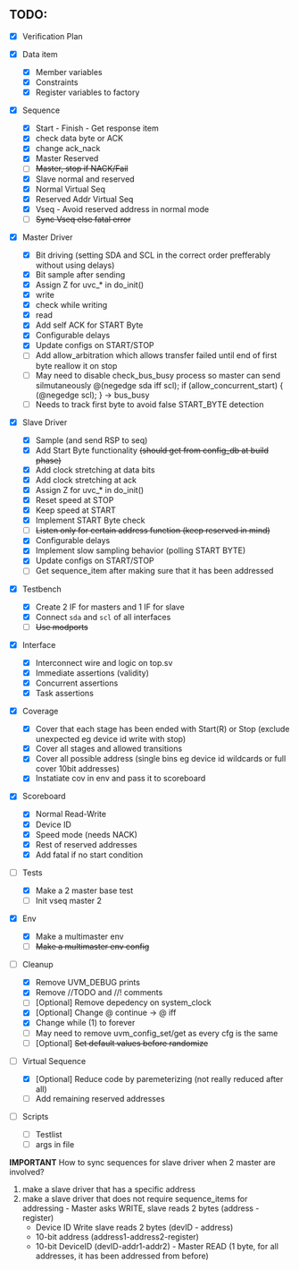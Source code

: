 ## TODO:
- [x] Verification Plan

- [x] Data item
  - [x] Member variables
  - [x] Constraints
  - [x] Register variables to factory

- [x] Sequence
  - [x] Start - Finish - Get response item
  - [x] check data byte or ACK
  - [x] change ack_nack
  - [x] Master Reserved
  - [ ] ~~Master, stop if NACK/Fail~~
  - [x] Slave normal and reserved
  - [x] Normal Virtual Seq
  - [x] Reserved Addr Virtual Seq
  - [x] Vseq - Avoid reserved address in normal mode
  - [ ] ~~Sync Vseq else fatal error~~

- [x] Master Driver
  - [x] Bit driving (setting SDA and SCL in the correct order prefferably without using delays)
  - [x] Bit sample after sending
  - [x] Assign Z for uvc_* in do_init()
  - [x] write
  - [x] check while writing
  - [x] read
  - [x] Add self ACK for START Byte
  - [x] Configurable delays
  - [x] Update configs on START/STOP
  - [ ] Add allow_arbitration which allows transfer failed until end of first byte
  reallow it on stop
  - [ ] May need to disable check_bus_busy process so master can send silmutaneously
  @(negedge sda iff scl); if (allow_concurrent_start) { (@negedge scl); } -> bus_busy
  - [ ] Needs to track first byte to avoid false START_BYTE detection

- [x] Slave Driver
  - [x] Sample (and send RSP to seq)
  - [x] Add Start Byte functionality ~~(should get from config_db at build phase)~~
  - [x] Add clock stretching at data bits
  - [x] Add clock stretching at ack
  - [x] Assign Z for uvc_* in do_init()
  - [x] Reset speed at STOP
  - [x] Keep speed at START
  - [x] Implement START Byte check
  - [ ] ~~Listen only for certain address function (keep reserved in mind)~~
  - [x] Configurable delays
  - [x] Implement slow sampling behavior (polling START BYTE)
  - [x] Update configs on START/STOP
  - [ ] Get sequence_item after making sure that it has been addressed

- [x] Testbench
  - [x] Create 2 IF for masters and 1 IF for slave
  - [x] Connect `sda` and `scl` of all interfaces
  - [ ] ~~Use modports~~

- [x] Interface
  - [x] Interconnect wire and logic on top.sv
  - [x] Immediate assertions (validity)
  - [x] Concurrent assertions
  - [x] Task assertions

- [x] Coverage
  - [x] Cover that each stage has been ended with Start(R) or Stop (exclude unexpected eg device id write with stop)
  - [x] Cover all stages and allowed transitions
  - [x] Cover all possible address (single bins eg device id wildcards or full cover 10bit addresses)
  - [x] Instatiate cov in env and pass it to scoreboard

- [x] Scoreboard
  - [x] Normal Read-Write
  - [x] Device ID
  - [x] Speed mode (needs NACK)
  - [x] Rest of reserved addresses
  - [x] Add fatal if no start condition

- [ ] Tests
  - [x] Make a 2 master base test
  - [ ] Init vseq master 2

- [x] Env
  - [x] Make a multimaster env
  - [ ] ~~Make a multimaster env config~~

- [ ] Cleanup
  - [x] Remove UVM_DEBUG prints
  - [x] Remove //TODO and //! comments
  - [ ] [Optional] Remove depedency on system_clock
  - [x] [Optional] Change @ continue -> @ iff
  - [x] Change while (1) to forever
  - [ ] May need to remove uvm_config_set/get as every cfg is the same
  - [ ] [Optional] ~~Set default values before randomize~~

- [ ] Virtual Sequence
  - [x] [Optional] Reduce code by paremeterizing (not really reduced after all)
  - [ ] Add remaining reserved addresses

- [ ] Scripts
  - [ ] Testlist
  - [ ] args in file

__IMPORTANT__ How to sync sequences for slave driver when 2 master are involved?
  1. make a slave driver that has a specific address
  2. make a slave driver that does not require sequence_items for addressing
    - Master asks WRITE, slave reads 2 bytes (address - register)
      - Device ID Write slave reads 2 bytes (devID - address)
      - 10-bit address (address1-address2-register)
      - 10-bit DeviceID (devID-addr1-addr2)
    - Master READ (1 byte, for all addresses, it has been addressed from before)